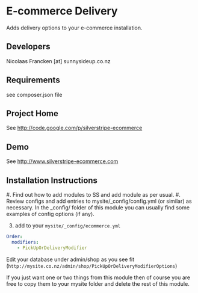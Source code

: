 E-commerce Delivery
==================================================

Adds delivery options to your e-commerce installation.

Developers
-----------------------------------------------
Nicolaas Francken [at] sunnysideup.co.nz

Requirements
-----------------------------------------------
see composer.json file

Project Home
-----------------------------------------------
See http://code.google.com/p/silverstripe-ecommerce

Demo
-----------------------------------------------
See http://www.silverstripe-ecommerce.com

Installation Instructions
-----------------------------------------------
 #. Find out how to add modules to SS and add module as per usual.
 #. Review configs and add entries to mysite/_config/config.yml (or similar) as necessary. In the _config/ folder of this module you can usually find some examples of config options (if any).

3. add to your `mysite/_config/ecommerce.yml`

```yml
Order:
  modifiers:
    - PickUpOrDeliveryModifier
```

Edit your database under admin/shop as you see fit (`http://mysite.co.nz/admin/shop/PickUpOrDeliveryModifierOptions`)

If you just want one or two things from this module
then of course you are free to copy them to your
mysite folder and delete the rest of this module.





